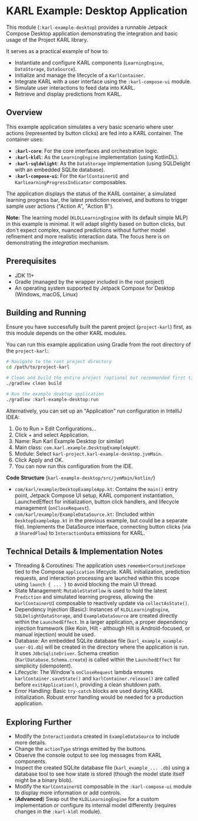 # KARL Example: Desktop Application

This module (`:karl-example-desktop`) provides a runnable Jetpack Compose Desktop application demonstrating the integration and basic usage of the Project KARL library.

It serves as a practical example of how to:

*   Instantiate and configure KARL components (`LearningEngine`, `DataStorage`, `DataSource`).
*   Initialize and manage the lifecycle of a `KarlContainer`.
*   Integrate KARL with a user interface using the `:karl-compose-ui` module.
*   Simulate user interactions to feed data into KARL.
*   Retrieve and display predictions from KARL.

## Overview

This example application simulates a very basic scenario where user actions (represented by button clicks) are fed into a KARL container. The container uses:

*   **`:karl-core`**: For the core interfaces and orchestration logic.
*   **`:karl-kldl`**: As the `LearningEngine` implementation (using KotlinDL).
*   **`:karl-sqldelight`**: As the `DataStorage` implementation (using SQLDelight with an embedded SQLite database).
*   **`:karl-compose-ui`**: For the `KarlContainerUI` and `KarlLearningProgressIndicator` composables.

The application displays the status of the KARL container, a simulated learning progress bar, the latest prediction received, and buttons to trigger sample user actions ("Action A", "Action B").

**Note:** The learning model (`KLDLLearningEngine` with its default simple MLP) in this example is minimal. It will adapt slightly based on button clicks, but don't expect complex, nuanced predictions without further model refinement and more realistic interaction data. The focus here is on demonstrating the *integration* mechanism.

## Prerequisites

*   JDK 11+
*   Gradle (managed by the wrapper included in the root project)
*   An operating system supported by Jetpack Compose for Desktop (Windows, macOS, Linux)

## Building and Running

Ensure you have successfully built the parent project (`project-karl`) first, as this module depends on the other KARL modules.

You can run this example application using Gradle from the root directory of the `project-karl`:

```bash
# Navigate to the root project directory
cd /path/to/project-karl

# Clean and build the entire project (optional but recommended first time)
./gradlew clean build

# Run the example desktop application
./gradlew :karl-example-desktop:run
```

Alternatively, you can set up an "Application" run configuration in IntelliJ IDEA:
1. Go to Run > Edit Configurations...
2. Click + and select Application.
3. Name: Run Karl Example Desktop (or similar)
4. Main class: `com.karl.example.DesktopExampleAppKt`.
5. Module: Select `karl-project.karl-example-desktop.jvmMain`.
6. Click Apply and OK.
7. You can now run this configuration from the IDE.

**Code Structure** (`karl-example-desktop/src/jvmMain/kotlin/`)
- `com/karl/example/DesktopExampleApp.kt`: Contains the `main()` entry point, Jetpack Compose UI setup, KARL component instantiation, LaunchedEffect for initialization, button click handlers, and lifecycle management (`onCloseRequest`).
- `com/karl/example/ExampleDataSource.kt`: (Included within `DesktopExampleApp.kt` in the previous example, but could be a separate file). Implements the DataSource interface, connecting button clicks (via a `SharedFlow`) to `InteractionData` emissions for KARL.

## Technical Details & Implementation Notes

- Threading & Coroutines: The application uses `rememberCoroutineScope` tied to the Compose `application` lifecycle. KARL initialization, prediction requests, and interaction processing are launched within this scope using `launch { ... }` to avoid blocking the main UI thread.
- State Management: `MutableStateFlow` is used to hold the latest `Prediction` and simulated learning progress, allowing the `KarlContainerUI` composable to reactively update via `collectAsState()`.
- Dependency Injection (Basic): Instances of `KLDLLearningEngine`, `SQLDelightDataStorage`, and `ExampleDataSource` are created directly within the `LaunchedEffect`. In a larger application, a proper dependency injection framework (like Koin, Hilt - although Hilt is Android-focused, or manual injection) would be used.
- Database: An embedded SQLite database file (`karl_example_example-user-01.db`) will be created in the directory where the application is run. It uses `JdbcSqliteDriver`. Schema creation (`KarlDatabase.Schema.create`) is called within the `LaunchedEffect` for simplicity (idempotent).
- Lifecycle: The Window's `onCloseRequest` lambda ensures `karlContainer.saveState()` and `karlContainer.release()` are called before `exitApplication()`, providing a clean shutdown path.
- Error Handling: Basic `try-catch` blocks are used during KARL initialization. Robust error handling would be needed for a production application.

## Exploring Further
- Modify the `InteractionData` created in `ExampleDataSource` to include more details.
- Change the `actionType` strings emitted by the buttons.
- Observe the console output to see log messages from KARL components.
- Inspect the created SQLite database file (`karl_example_... .db`) using a database tool to see how state is stored (though the model state itself might be a binary blob).
- Modify the `KarlContainerUI` composable in the `:karl-compose-ui` module to display more information or add controls.
- (**Advanced**) Swap out the `KLDLLearningEngine` for a custom implementation or configure its internal model differently (requires changes in the `:karl-kldl` module).